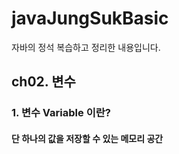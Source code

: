 # javaJungSukBasic
자바의 정석 복습하고 정리한 내용입니다. 



## ch02. 변수
### 1. 변수 Variable 이란? 
#### 단 하나의 값을 저장할 수 있는 메모리 공간 






































